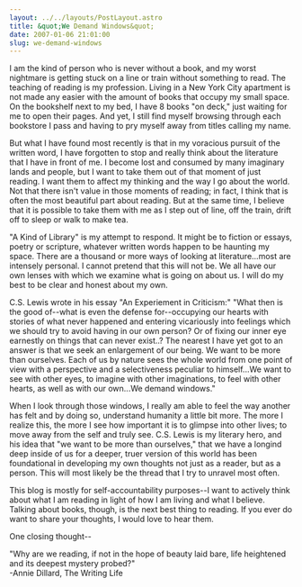 ```yaml
---
layout: ../../layouts/PostLayout.astro
title: &quot;We Demand Windows&quot;
date: 2007-01-06 21:01:00
slug: we-demand-windows
---
```


I am the kind of person who is never without a book, and my worst nightmare is getting stuck on a line or train without something to read. The teaching of reading is my profession. Living in a New York City apartment is not made any easier with the amount of books that occupy my small space. On the bookshelf next to my bed, I have 8 books "on deck," just waiting for me to open their pages. And yet, I still find myself browsing through each bookstore I pass and having to pry myself away from titles calling my name.  
  
But what I have found most recently is that in my voracious pursuit of the written word, I have forgotten to stop and really think about the literature that I have in front of me. I become lost and consumed by many imaginary lands and people, but I want to take them out of that moment of just reading. I want them to affect my thinking and the way I go about the world. Not that there isn't value in those moments of reading; in fact, I think that is often the most beautiful part about reading. But at the same time, I believe that it is possible to take them with me as I step out of line, off the train, drift off to sleep or walk to make tea.  
  
"A Kind of Library" is my attempt to respond. It might be to fiction or essays, poetry or scripture, whatever written words happen to be haunting my space. There are a thousand or more ways of looking at literature...most are intensely personal. I cannot pretend that this will not be. We all have our own lenses with which we examine what is going on about us. I will do my best to be clear and honest about my own.  
  
C.S. Lewis wrote in his essay "An Experiement in Criticism:" "What then is the good of--what is even the defense for--occupying our hearts with stories of what never happened and entering vicariously into feelings which we should try to avoid having in our own person? Or of fixing our inner eye earnestly on things that can never exist..? The nearest I have yet got to an answer is that we seek an enlargement of our being. We want to be more than ourselves. Each of us by nature sees the whole world from one point of view with a perspective and a selectiveness peculiar to himself...We want to see with other eyes, to imagine with other imaginations, to feel with other hearts, as well as with our own...We demand windows."  
  
When I look through those windows, I really am able to feel the way another has felt and by doing so, understand humanity a little bit more. The more I realize this, the more I see how important it is to glimpse into other lives; to move away from the self and truly see. C.S. Lewis is my literary hero, and his idea that "we want to be more than ourselves," that we have a longind deep inside of us for a deeper, truer version of this world has been foundational in developing my own thoughts not just as a reader, but as a person. This will most likely be the thread that I try to unravel most often.  
  
This blog is mostly for self-accountability purposes--I want to actively think about what I am reading in light of how I am living and what I believe. Talking about books, though, is the next best thing to reading. If you ever do want to share your thoughts, I would love to hear them.  
  
One closing thought--  
  
"Why are we reading, if not in the hope of beauty laid bare, life heightened and its deepest mystery probed?"  
\-Annie Dillard, The Writing Life